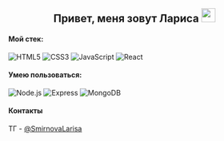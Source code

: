 <h2 align="center"> Привет, меня зовут Лариса <img src="https://github.com/blackcater/blackcater/raw/main/images/Hi.gif" height="28"/></h1>



#### Мой стек:
![HTML5](https://img.shields.io/badge/-HTML5-141130?style=for-the-badge&logo=HTML5&logoColor=FF0000&&color=white)
![CSS3](https://img.shields.io/badge/-CSS3-141130?style=for-the-badge&logo=CSS3&logoColor=009900&&color=white)
![JavaScript](https://img.shields.io/badge/-JavaScript-141130?style=for-the-badge&logo=JavaScript&logoColor=yellow&&color=white)
![React](https://img.shields.io/badge/-React-141130?style=for-the-badge&logo=React&&color=white)


#### Умею пользоваться:
![Node.js](https://img.shields.io/badge/-Node.js-141130?style=for-the-badge&logo=Node.js&&color=white)
![Express](https://img.shields.io/badge/-Express-141130?style=for-the-badge&logo=Express&&color=white)
![MongoDB](https://img.shields.io/badge/-MongoDB-141130?style=for-the-badge&logo=MongoDB&&color=white)

#### Контакты
ТГ - [@SmirnovaLarisa](https://t.me/SmirnovaLarisa)



